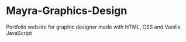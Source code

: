 # Mayra-Graphics-Design
Portfolio website for graphic designer made with HTML, CSS and Vanilla JavaScript
